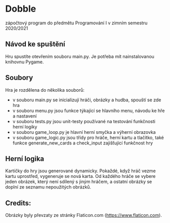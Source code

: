 # Dobble
zápočtový program do předmětu Programování I v zimním semestru 2020/2021

## Návod ke spuštění

Hru spustíte otevřením souboru main.py. Je potřeba mít nainstalovanou knihovnu Pygame.

## Soubory

Hra je rozdělena do několika souborů:

- v souboru main.py se inicializují hráči, obrázky a hudba, spouští se zde hra
- v souboru menu.py jsou funkce týkající se hlavního menu, návodu ke hře a nastavení
- v souboru tests.py jsou unit-testy používané na testování funkčnosti herní logiky
- v souboru game_loop.py je hlavní herní smyčka a výherní obrazovka
- v souboru game_logic.py jsou třídy pro hráče, herní kartu a tlačítko, také funkce generate_new_cards a check_input zajišťující funkčnost hry

## Herní logika

Kartičky do hry jsou generované dynamicky. Pokaždé, když hráč vezme kartu uprostřed, vygeneruje se nová karta. Od každého hráče se vybere jeden obrázek, který není sdílený s jiným hráčem, a ostatní obrázky se doplní ze seznamu nepoužitých obrázků.

## Credits:

Obrázky byly převzaty ze stránky Flaticon.com (https://www.flaticon.com). 